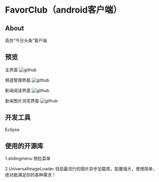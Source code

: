 FavorClub（android客户端）
=======

About
------
高仿“今日头条”客户端

预览
------
主界面
![github](/art/1.png "github")  

频道管理界面
![github](/art/7.png "github")  

新闻阅读界面
![github](/art/9.png "github")  

新闻图片浏览界面
![github](/art/11.png "github")  

开发工具
------
Eclipse

使用的开源库
------
1.slidingmenu  侧拉菜单

2.UniversalImageLoader 目前最流行的图片异步加载库，配置强大，使用简单，绝对能满足你的各种需求！


